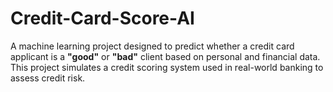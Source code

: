 # Credit-Card-Score-AI
A machine learning project designed to predict whether a credit card applicant is a **"good"** or **"bad"** client based on personal and financial data. This project simulates a credit scoring system used in real-world banking to assess credit risk.
